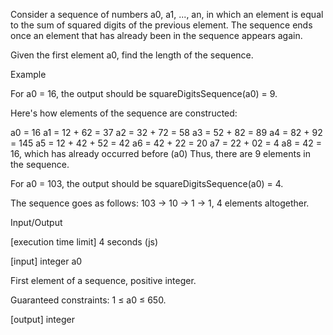 Consider a sequence of numbers a0, a1, ..., an, in which an element is equal to the sum of squared digits of the previous element. The sequence ends once an element that has already been in the sequence appears again.

Given the first element a0, find the length of the sequence.

Example

For a0 = 16, the output should be
squareDigitsSequence(a0) = 9.

Here's how elements of the sequence are constructed:

a0 = 16
a1 = 12 + 62 = 37
a2 = 32 + 72 = 58
a3 = 52 + 82 = 89
a4 = 82 + 92 = 145
a5 = 12 + 42 + 52 = 42
a6 = 42 + 22 = 20
a7 = 22 + 02 = 4
a8 = 42 = 16, which has already occurred before (a0)
Thus, there are 9 elements in the sequence.

For a0 = 103, the output should be
squareDigitsSequence(a0) = 4.

The sequence goes as follows: 103 -> 10 -> 1 -> 1, 4 elements altogether.

Input/Output

[execution time limit] 4 seconds (js)

[input] integer a0

First element of a sequence, positive integer.

Guaranteed constraints:
1 ≤ a0 ≤ 650.

[output] integer
